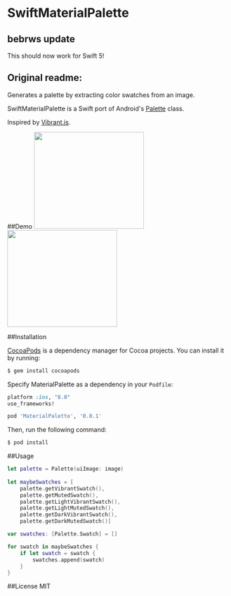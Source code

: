 # SwiftMaterialPalette

## bebrws update
This should now work for Swift 5!

## Original readme:

Generates a palette by extracting color swatches from an image.

SwiftMaterialPalette is a Swift port of Android's [Palette](https://developer.android.com/reference/android/support/v7/graphics/Palette.html) class.

Inspired by [Vibrant.js](http://jariz.github.io/vibrant.js/).

##Demo 
<img src="https://cloud.githubusercontent.com/assets/4650077/10956276/594bae6a-8328-11e5-9622-e8d6363cc181.png" width="250" height="220"/>
<img src="https://cloud.githubusercontent.com/assets/4650077/10956277/594c7fc0-8328-11e5-8152-348e19c6f52d.png" width="250" height="220"/>

##Installation

[CocoaPods](http://cocoapods.org) is a dependency manager for Cocoa projects. You can install it by running:

```bash
$ gem install cocoapods
```

Specify MaterialPalette as a dependency in your `Podfile`:

```ruby
platform :ios, "8.0"
use_frameworks!

pod 'MaterialPalette', '0.0.1'
```

Then, run the following command:

```bash
$ pod install
```

##Usage

```swift
let palette = Palette(uiImage: image)
            
let maybeSwatches = [
    palette.getVibrantSwatch(),
    palette.getMutedSwatch(),
    palette.getLightVibrantSwatch(),
    palette.getLightMutedSwatch(),
    palette.getDarkVibrantSwatch(),
    palette.getDarkMutedSwatch()]

var swatches: [Palette.Swatch] = []

for swatch in maybeSwatches {
    if let swatch = swatch {
        swatches.append(swatch)
    }
}
```

##License
MIT
